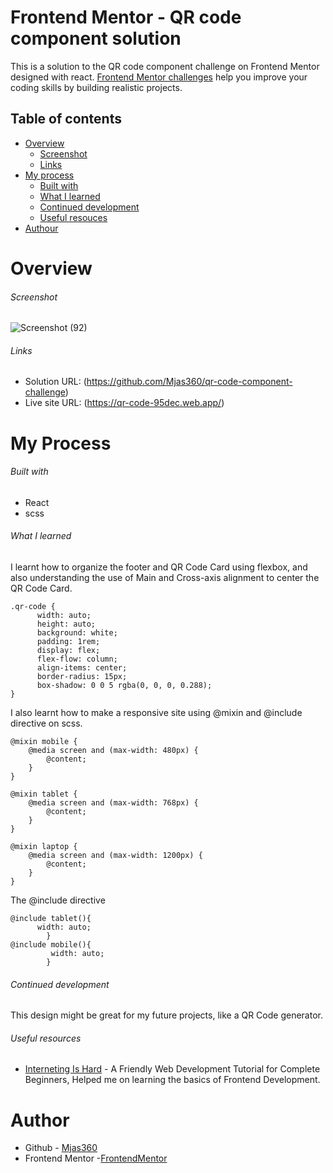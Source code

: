 # Frontend Mentor - QR code component solution

This is a solution to the QR code component challenge on Frontend Mentor designed with react. [Frontend Mentor challenges](https://www.frontendmentor.io/) help you improve your coding skills by building realistic projects.

## Table of contents

* [Overview](#overview)
  * [Screenshot](#screenshot)
  * [Links](#links)
* [My process](#process)
  * [Built with](#built_with)
  * [What I learned](#learn)
  * [Continued development](#dev)
  * [Useful resouces](#resources)
* [Authour](#author)

# <a name="overview"></a> Overview
###### <a name="screenshot"></a> Screenshot

![Screenshot (92)](https://user-images.githubusercontent.com/95770269/218305519-40f8ca15-d56d-4be8-866c-18e62f944c6d.png)

###### <a name="links"></a> Links
* Solution URL: (https://github.com/Mjas360/qr-code-component-challenge)
* Live site URL: (https://qr-code-95dec.web.app/)

# <a name="process"></a> My Process

###### <a name="built_with"></a> Built with
* React
* scss

###### <a name="learn"></a> What I learned
I learnt how to organize the footer and QR Code Card using flexbox, and also understanding the use of Main and Cross-axis alignment to center the QR Code Card.

```
.qr-code {
      width: auto;
      height: auto;
      background: white;
      padding: 1rem;
      display: flex;
      flex-flow: column;
      align-items: center;
      border-radius: 15px;
      box-shadow: 0 0 5 rgba(0, 0, 0, 0.288);
}

```
I also learnt how to make a responsive site using @mixin and @include directive on scss.

```
@mixin mobile {
    @media screen and (max-width: 480px) {
        @content;
    }
}

@mixin tablet {
    @media screen and (max-width: 768px) {
        @content;
    }
}

@mixin laptop {
    @media screen and (max-width: 1200px) {
        @content;
    }
}

```

The @include directive

```
@include tablet(){
      width: auto;
        }
@include mobile(){
         width: auto;
        }
```

###### <a name="dev"></a> Continued development
This design might be great for my future projects, like a QR Code generator.

###### <a name="resources"></a> Useful resources
  * [Interneting Is Hard](https://www.internetingishard.com/html-and-css/) - A Friendly Web Development Tutorial for Complete Beginners, Helped me on learning    the basics of Frontend Development.

# <a name="author"></a> Author
* Github - [Mjas360](https://github.com/Mjas360/qr-code-component-challenge)
* Frontend Mentor -[FrontendMentor](https://www.frontendmentor.io)
